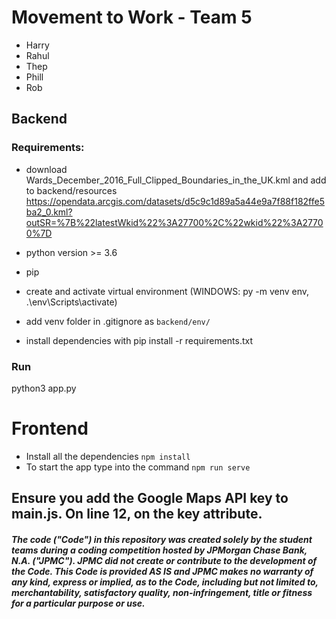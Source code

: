 # Movement to Work - Team 5
- Harry
- Rahul
- Thep
- Phill
- Rob


## Backend
### Requirements:
- download Wards_December_2016_Full_Clipped_Boundaries_in_the_UK.kml and add to backend/resources
    https://opendata.arcgis.com/datasets/d5c9c1d89a5a44e9a7f88f182ffe5ba2_0.kml?outSR=%7B%22latestWkid%22%3A27700%2C%22wkid%22%3A27700%7D

- python version >= 3.6
- pip
- create and activate virtual environment (WINDOWS: py -m venv env, .\env\Scripts\activate)
- add venv folder in .gitignore as `backend/env/`
- install dependencies with pip install -r requirements.txt


### Run
python3 app.py


# Frontend

* Install all the dependencies
 ```npm install```
* To start the app type into the command
 ```npm run serve```

## Ensure you add the Google Maps API key to main.js. On line 12, on the key attribute.
##### The code ("Code") in this repository was created solely by the student teams during a coding competition hosted by JPMorgan Chase Bank, N.A. ("JPMC").						JPMC did not create or contribute to the development of the Code.  This Code is provided AS IS and JPMC makes no warranty of any kind, express or implied, as to the Code,						including but not limited to, merchantability, satisfactory quality, non-infringement, title or fitness for a particular purpose or use.